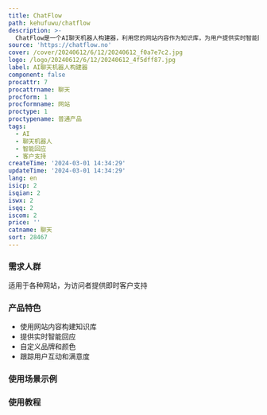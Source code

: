 ```yaml
---
title: ChatFlow
path: kehufuwu/chatflow
description: >-
  ChatFlow是一个AI聊天机器人构建器，利用您的网站内容作为知识库，为用户提供实时智能回应。ChatFlow使用OpenAI技术，构建知识库并通过自动化爬虫保持最新和准确的回答。您可以自定义ChatFlow以匹配品牌和颜色，并跟踪用户互动和满意度。ChatFlow的简单集成和经济实惠的定价使您能够立即提供即时客户支持。
source: 'https://chatflow.no'
cover: /cover/20240612/6/12/20240612_f0a7e7c2.jpg
logo: /logo/20240612/6/12/20240612_4f5dff87.jpg
label: AI聊天机器人构建器
component: false
procattr: 7
procattrname: 聊天
procform: 1
procformname: 网站
proctype: 1
proctypename: 普通产品
tags:
  - AI
  - 聊天机器人
  - 智能回应
  - 客户支持
createTime: '2024-03-01 14:34:29'
updateTime: '2024-03-01 14:34:29'
lang: en
isicp: 2
isqian: 2
iswx: 2
isqq: 2
iscom: 2
price: ''
catname: 聊天
sort: 28467
---
```




### 需求人群
适用于各种网站，为访问者提供即时客户支持

### 产品特色
- 使用网站内容构建知识库
- 提供实时智能回应
- 自定义品牌和颜色
- 跟踪用户互动和满意度

### 使用场景示例


### 使用教程


  
